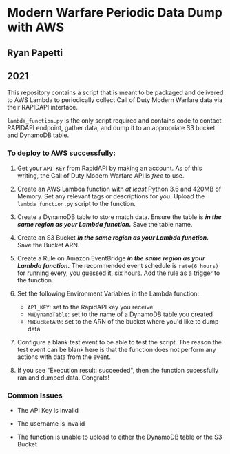 # Modern Warfare Periodic Data Dump with AWS
## Ryan Papetti
## 2021

This repository contains a script that is meant to be packaged and delivered to AWS Lambda to periodically collect Call of Duty Modern Warfare data via their RAPIDAPI interface. 


`lambda_function.py` is the only script required and contains code to contact RAPIDAPI endpoint, gather data, and dump it to an appropriate S3 bucket and DynamoDB table. 

### To deploy to AWS successfully:

1. Get your `API-KEY` from RapidAPI by making an account. As of this writing, the Call of Duty Modern Warfare API is *free* to use. 


2. Create an AWS Lambda function with *at least* Python 3.6 and 420MB of Memory. Set any relevant tags or descriptions for you. Upload the `lambda_function.py` script to the function.

3. Create a DynamoDB table to store match data. Ensure the table is ***in the same region as your Lambda function.*** Save the table name.

4. Create an S3 Bucket ***in the same region as your Lambda function.*** Save the Bucket ARN.

5. Create a Rule on Amazon EventBridge ***in the same region as your Lambda function.*** The recommended event schedule is `rate(6 hours)` for running every, you guessed it, six hours. Add the rule as a trigger to the function.

6. Set the following Environment Variables in the Lambda function: 

    - `API_KEY`: set to the RapidAPI key you receive
    - `MWDynamoTable`: set to the name of a DynamoDB table you created
    - `MWBucketARN`: set to the ARN of the bucket where you'd like to dump data


7. Configure a blank test event to be able to test the script. The reason the test event can be blank here is that the function does not perform any actions with data from the event. 

8. If you see "Execution result: succeeded", then the function sucessfully ran and dumped data. Congrats!



### Common Issues

- The API Key is invalid

- The username is invalid

- The function is unable to upload to either the DynamoDB table or the S3 Bucket
